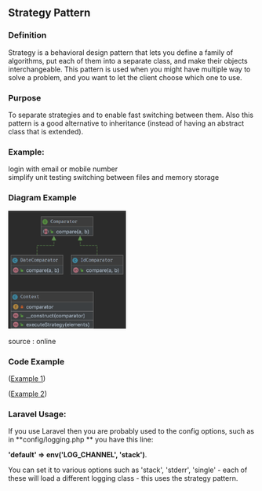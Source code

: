 ## Strategy Pattern

### Definition <br>
Strategy is a behavioral design pattern that lets you define a family of algorithms,
put each of them into a separate class, and make their objects interchangeable. This pattern is used when you might have multiple way to solve a problem, and you want to let the client choose which one to use.

### Purpose
To separate strategies and to enable fast switching between them. Also this pattern is a good alternative to inheritance (instead of having an abstract class that is extended).


### Example:
login with email or mobile number <br>
simplify unit testing switching between files and memory storage <br>

### Diagram Example

<img src="./uml10.png"  width="240px"/>

source : online

### Code Example

 ([Example 1](./Payment-strategy/PaymentController.php))

 ([Example 2](./Notification-Strategy/MessageSendController.php))

### Laravel Usage:
If you use Laravel then you are probably used to the config options, such as in
**config/logging.php ** 
you have this line: </br>

**'default' => env('LOG_CHANNEL', 'stack')**. <br>

You can set it to various options such as 'stack', 'stderr', 'single' - each of these will
load a different logging class - this uses the strategy pattern.
 
